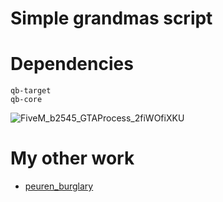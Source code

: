 # Simple grandmas script


# Dependencies
	qb-target
	qb-core

![FiveM_b2545_GTAProcess_2fiWOfiXKU](https://user-images.githubusercontent.com/85559163/183088370-f7fcc236-f88b-4998-ad5e-5ad71a335fae.jpg)
# My other work
- [peuren_burglary](https://peuren.tebex.io/package/5980960)
